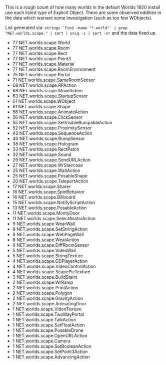 This is a rough count of how many worlds in the default Worlds 1920 install use each listed type of Explicit Object. There are some observed oddities in the data which warrant some investigation (such as too few WObjects).

List generated via: ``strings `find -name "*.world"` | grep "NET.worlds.scape." | sort | uniq -c | sort -nr`` and the data fixed up.

* 77 NET.worlds.scape.World
* 77 NET.worlds.scape.Room
* 77 NET.worlds.scape.Rect
* 77 NET.worlds.scape.Point3
* 77 NET.worlds.scape.Material
* 77 NET.worlds.scape.RoomEnvironment
* 75 NET.worlds.scape.Portal
* 71 NET.worlds.scape.SameRoomSensor
* 68 NET.worlds.scape.RPAction
* 68 NET.worlds.scape.MoveAction
* 63 NET.worlds.scape.StartupSensor
* 61 NET.worlds.scape.WObject
* 61 NET.worlds.scape.Shape
* 58 NET.worlds.scape.AnimateAction
* 56 NET.worlds.scape.ClickSensor
* 55 NET.worlds.scape.SetVisibleBumpableAction
* 52 NET.worlds.scape.ProximitySensor
* 42 NET.worlds.scape.SequenceAction
* 40 NET.worlds.scape.BumpSensor
* 38 NET.worlds.scape.Hologram
* 33 NET.worlds.scape.RectPatch
* 32 NET.worlds.scape.Sound
* 29 NET.worlds.scape.SendURLAction
* 27 NET.worlds.scape.WrStaircase
* 25 NET.worlds.scape.WaitAction
* 25 NET.worlds.scape.PosableShape
* 20 NET.worlds.scape.TeleportAction
* 17 NET.worlds.scape.Sharer
* 16 NET.worlds.scape.SpinBehavior
* 16 NET.worlds.scape.Billboard
* 15 NET.worlds.scape.NotifyScriptAction
* 13 NET.worlds.scape.PosableAction
* 11 NET.worlds.scape.MontyDoor
* 11 NET.worlds.scape.SelectAvatarAction
*  9 NET.worlds.scape.WearWall
*  9 NET.worlds.scape.SetStringAction
*  8 NET.worlds.scape.WebPageWall
*  8 NET.worlds.scape.WearAction
*  8 NET.worlds.scape.DiffRoomSensor
*  5 NET.worlds.scape.VideoWall
*  5 NET.worlds.scape.StringTexture
*  4 NET.worlds.scape.CDPlayerAction
*  4 NET.worlds.scape.VideoControlAction
*  4 NET.worlds.scape.ScapePicTexture
*  3 NET.worlds.scape.BuildStairs
*  2 NET.worlds.scape.WrRamp
*  2 NET.worlds.scape.PrintAction
*  2 NET.worlds.scape.Polygon
*  2 NET.worlds.scape.GravityAction
*  2 NET.worlds.scape.AnimatingDoor
*  1 NET.worlds.scape.VideoTexture
*  1 NET.worlds.scape.TwoWayPortal
*  1 NET.worlds.scape.TalkAction
*  1 NET.worlds.scape.SetFloatAction
*  1 NET.worlds.scape.PosableDrone
*  1 NET.worlds.scape.OpenURLAction
*  1 NET.worlds.scape.Camera
*  1 NET.worlds.scape.SetBooleanAction
*  1 NET.worlds.scape.SetPoint3Action
*  1 NET.worlds.scape.AdvancingAction